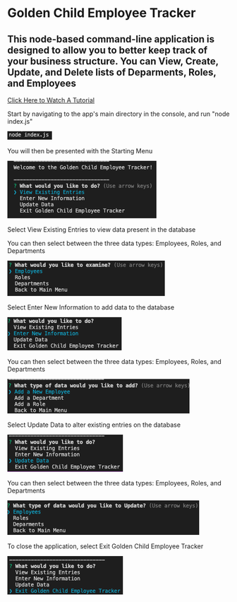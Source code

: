 # Golden Child Employee Tracker

## This node-based command-line application is designed to allow you to better keep track of your business structure. You can View, Create, Update, and Delete lists of Deparments, Roles, and Employees

[Click Here to Watch A Tutorial](https://www.youtube.com/watch?v=ZGkva1f8srE&feature=youtu.be)

Start by navigating to the app's main directory in the console, and run "node index.js"

![node index.js](./screenshots/01-node.png)

You will then be presented with the Starting Menu

![Starting Menu](./screenshots/02-start.png)

Select View Existing Entries to view data present in the database

You can then select between the three data types: Employees, Roles, and Departments

![View Menu](./screenshots/03-viewMenu.png)

Select Enter New Information to add data to the database

![Select Add Data](./screenshots/04-enterSelect.png)

You can then select between the three data types: Employees, Roles, and Departments

![Add Menu](./screenshots/05-enterMenu.png)

Select Update Data to alter existing entries on the database

![Select Update](./screenshots/06-updateSelect.png)

You can then select between the three data types: Employees, Roles, and Departments

![Update Menu](./screenshots/07-updateMenu.png)

To close the application, select Exit Golden Child Employee Tracker

![Close Program](./screenshots/08-exit.png)